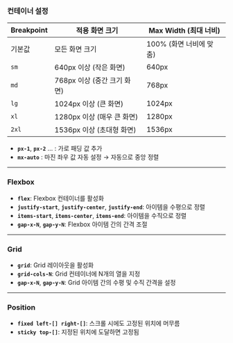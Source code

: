### 컨테이너 설정

| Breakpoint | 적용 화면 크기 | Max Width (최대 너비) |
| --- | --- | --- |
| 기본값 | 모든 화면 크기 | 100% (화면 너비에 맞춤) |
| `sm` | 640px 이상 (작은 화면) | 640px |
| `md` | 768px 이상 (중간 크기 화면) | 768px |
| `lg` | 1024px 이상 (큰 화면) | 1024px |
| `xl` | 1280px 이상 (매우 큰 화면) | 1280px |
| `2xl` | 1536px 이상 (초대형 화면) | 1536px |

- **`px-1`**, **`px-2`** ... : 가로 패딩 값 추가
- **`mx-auto`** : 마진 좌우 값 자동 설정 &rarr; 자동으로 중앙 정렬

---

### Flexbox

- **`flex`**: Flexbox 컨테이너를 활성화
- **`justify-start`**, **`justify-center`**, **`justify-end`**: 아이템을 수평으로 정렬
- **`items-start`**, **`items-center`**, **`items-end`**: 아이템을 수직으로 정렬
- **`gap-x-N`**, **`gap-y-N`**: Flexbox 아이템 간의 간격 조절

---

### Grid

- **`grid`**: Grid 레이아웃을 활성화
- **`grid-cols-N`**: Grid 컨테이너에 N개의 열을 지정
- **`gap-x-N`**, **`gap-y-N`**: Grid 아이템 간의 수평 및 수직 간격을 설정

---

### Position

- **`fixed left-[] right-[]`**: 스크롤 시에도 고정된 위치에 머무름
- **`sticky top-[]`**: 지정된 위치에 도달하면 고정됨
